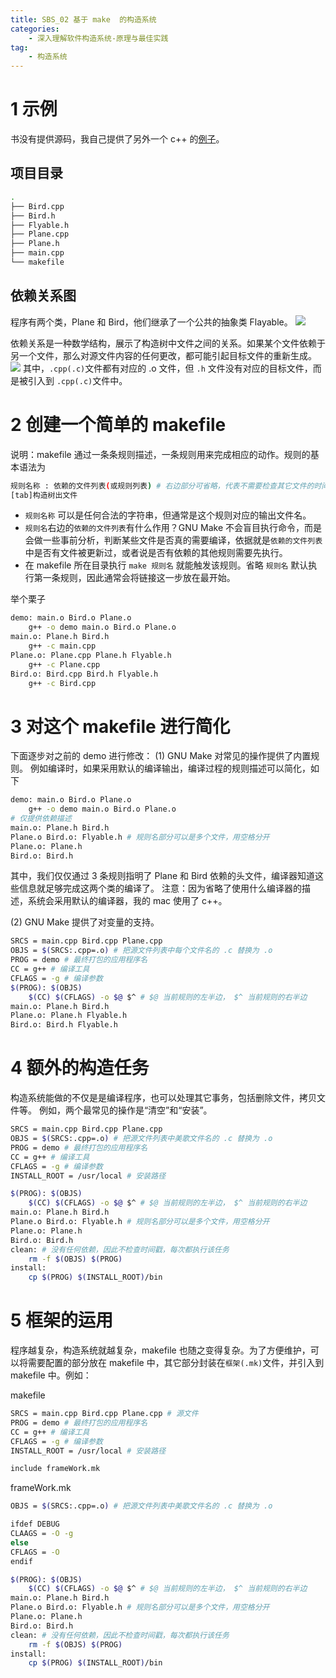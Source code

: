 ```yaml
---
title: SBS_02 基于 make  的构造系统
categories:
    - 深入理解软件构造系统-原理与最佳实践
tag:
    - 构造系统
---
```


# 1 示例
书没有提供源码，我自己提供了另外一个 c++ 的[例子](https://github.com/laputa-er/C-PLUS-PLUS_STUDY/tree/master/IMOOC_C-PLUS-PLUS/l05_class_polymorphism/0402_RTTI)。


## 项目目录
```bash
.
├── Bird.cpp
├── Bird.h
├── Flyable.h
├── Plane.cpp
├── Plane.h
├── main.cpp
└── makefile
```

## 依赖关系图
程序有两个类，Plane 和 Bird，他们继承了一个公共的抽象类 Flayable。
![](http://cdn.mengqingshen.com/SBS_02%20%E5%9F%BA%E4%BA%8E%20make%20%20%E7%9A%84%E6%9E%84%E9%80%A0%E7%B3%BB%E7%BB%9F/5930A389-B098-4396-A7B2-834A5AA83817.png)

依赖关系是一种数学结构，展示了构造树中文件之间的关系。如果某个文件依赖于另一个文件，那么对源文件内容的任何更改，都可能引起目标文件的重新生成。
![](http://cdn.mengqingshen.com/SBS_02%20%E5%9F%BA%E4%BA%8E%20make%20%20%E7%9A%84%E6%9E%84%E9%80%A0%E7%B3%BB%E7%BB%9F/0D4E3353-A787-46BF-B5A1-1E272856CF03.png)
其中，`.cpp(.c)`文件都有对应的 .o 文件，但 `.h` 文件没有对应的目标文件，而是被引入到 `.cpp(.c)`文件中。

# 2 创建一个简单的 makefile
说明：makefile 通过一条条规则描述，一条规则用来完成相应的动作。规则的基本语法为

```bash
规则名称 : 依赖的文件列表(或规则列表) # 右边部分可省略，代表不需要检查其它文件的时间戳，每次都执行该任务
[tab]构造树出文件
```

+ `规则名称` 可以是任何合法的字符串，但通常是这个规则对应的输出文件名。
+ `规则名`右边的`依赖的文件列表`有什么作用？GNU Make 不会盲目执行命令，而是会做一些事前分析，判断某些文件是否真的需要编译，依据就是`依赖的文件列表`中是否有文件被更新过，或者说是否有依赖的其他规则需要先执行。
+ 在 makefile 所在目录执行 `make 规则名` 就能触发该规则。省略 `规则名` 默认执行第一条规则，因此通常会将链接这一步放在最开始。

举个栗子
```bash
demo: main.o Bird.o Plane.o
	g++ -o demo main.o Bird.o Plane.o
main.o: Plane.h Bird.h
	g++ -c main.cpp
Plane.o: Plane.cpp Plane.h Flyable.h
	g++ -c Plane.cpp
Bird.o: Bird.cpp Bird.h Flyable.h
	g++ -c Bird.cpp
```


# 3 对这个 makefile 进行简化
下面逐步对之前的 demo 进行修改：
(1) GNU Make 对常见的操作提供了内置规则。
例如编译时，如果采用默认的编译输出，编译过程的规则描述可以简化，如下

```bash
demo: main.o Bird.o Plane.o
	g++ -o demo main.o Bird.o Plane.o
# 仅提供依赖描述
main.o: Plane.h Bird.h
Plane.o Bird.o: Flyable.h # 规则名部分可以是多个文件，用空格分开
Plane.o: Plane.h
Bird.o: Bird.h
```

其中，我们仅仅通过 3 条规则指明了 Plane 和 Bird 依赖的头文件，编译器知道这些信息就足够完成这两个类的编译了。
注意：因为省略了使用什么编译器的描述，系统会采用默认的编译器，我的 mac 使用了 c++。

(2) GNU Make 提供了对变量的支持。

```bash
SRCS = main.cpp Bird.cpp Plane.cpp
OBJS = $(SRCS:.cpp=.o) # 把源文件列表中每个文件名的 .c 替换为 .o
PROG = demo # 最终打包的应用程序名
CC = g++ # 编译工具
CFLAGS = -g # 编译参数
$(PROG): $(OBJS)
	$(CC) $(CFLAGS) -o $@ $^ # $@ 当前规则的左半边， $^ 当前规则的右半边
main.o: Plane.h Bird.h
Plane.o: Plane.h Flyable.h
Bird.o: Bird.h Flyable.h
```

# 4 额外的构造任务
构造系统能做的不仅是是编译程序，也可以处理其它事务，包括删除文件，拷贝文件等。
例如，两个最常见的操作是“清空”和“安装”。

```bash
SRCS = main.cpp Bird.cpp Plane.cpp
OBJS = $(SRCS:.cpp=.o) # 把源文件列表中美歌文件名的 .c 替换为 .o
PROG = demo # 最终打包的应用程序名
CC = g++ # 编译工具
CFLAGS = -g # 编译参数
INSTALL_ROOT = /usr/local # 安装路径

$(PROG): $(OBJS)
	$(CC) $(CFLAGS) -o $@ $^ # $@ 当前规则的左半边， $^ 当前规则的右半边
main.o: Plane.h Bird.h
Plane.o Bird.o: Flyable.h # 规则名部分可以是多个文件，用空格分开
Plane.o: Plane.h
Bird.o: Bird.h
clean: # 没有任何依赖，因此不检查时间戳，每次都执行该任务
	rm -f $(OBJS) $(PROG)
install:
	cp $(PROG) $(INSTALL_ROOT)/bin
```

# 5 框架的运用
程序越复杂，构造系统就越复杂，makefile 也随之变得复杂。为了方便维护，可以将需要配置的部分放在 makefile 中，其它部分封装在`框架(.mk)`文件，并引入到 makefile 中。例如：

makefile

```bash
SRCS = main.cpp Bird.cpp Plane.cpp # 源文件
PROG = demo # 最终打包的应用程序名
CC = g++ # 编译工具
CFLAGS = -g # 编译参数
INSTALL_ROOT = /usr/local # 安装路径

include frameWork.mk
```

frameWork.mk

```bash
OBJS = $(SRCS:.cpp=.o) # 把源文件列表中美歌文件名的 .c 替换为 .o

ifdef DEBUG
CLAAGS = -O -g
else
CFLAGS = -O
endif

$(PROG): $(OBJS)
	$(CC) $(CFLAGS) -o $@ $^ # $@ 当前规则的左半边， $^ 当前规则的右半边
main.o: Plane.h Bird.h
Plane.o Bird.o: Flyable.h # 规则名部分可以是多个文件，用空格分开
Plane.o: Plane.h
Bird.o: Bird.h
clean: # 没有任何依赖，因此不检查时间戳，每次都执行该任务
	rm -f $(OBJS) $(PROG)
install:
	cp $(PROG) $(INSTALL_ROOT)/bin
```